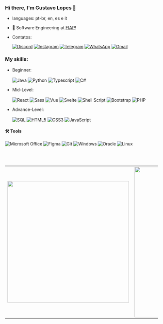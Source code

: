 ### Hi there, I'm Gustavo Lopes 👋
<p align="left"> 

- languages: pt-br, en, es e it  
- 🔭 Software Engineering at [FIAP][fiap]!

- Contatos:

  [![Discord](https://img.shields.io/badge/Discord-7289DA?style=for-the-badge&logo=discord&logoColor=white)](https://discord.com/channels/@zzhyyy/)
  [![Instagram](https://img.shields.io/badge/-Instagram-%23E4405F?style=for-the-badge&logo=instagram&logoColor=white)](https://www.instagram.com/gus_flopes/)
  [![Telegram](https://img.shields.io/badge/Telegram-000?style=for-the-badge&logo=telegram&logoColor=2CA5E0)](https://t.me/[lopes_zhy)
  [![WhatsApp](https://img.shields.io/badge/WhatsApp-25D366?style=for-the-badge&logo=whatsapp&logoColor=white)](https://wa.me/+5511962537125)
  [![Gmail](https://img.shields.io/badge/Gmail-333333?style=for-the-badge&logo=gmail&logoColor=red)](mailto:gusflopes0209@gmail.com)
  

### My skills:
  - Beginner: <br/><br/>
    ![Java](https://img.shields.io/badge/java-%23ED8B00.svg?style=for-the-badge&logo=openjdk&logoColor=white)
    ![Python](https://img.shields.io/badge/python-3670A0?style=for-the-badge&logo=python&logoColor=ffdd54)
    ![Typescript](https://shields.io/badge/TypeScript-3178C6?logo=TypeScript&logoColor=FFF&style=for-the-badge)
    ![C#](https://img.shields.io/badge/C%23-%23239120.svg?style=for-the-badge&logo=csharp&logoColor=white)

  - Mid-Level:<br/><br/>
    ![React](https://img.shields.io/badge/React-20232A?style=for-the-badge&logo=react&logoColor=61DAFB) 
    ![Sass](https://img.shields.io/badge/Sass-000?style=for-the-badge&logo=sass)
    ![Vue](https://img.shields.io/badge/vuejs-%2335495e.svg?style=for-the-badge&logo=vuedotjs&logoColor=%234FC08D)
    ![Svelte](https://img.shields.io/badge/svelte-%2335495e.svg?style=for-the-badge&logo=svelte&logoColor=%234FC08D)
    ![Shell Script](https://img.shields.io/badge/Shell_Script-%23121011.svg?style=for-the-badge&logo=gnu-bash&logoColor=white)
    ![Bootstrap](https://img.shields.io/badge/-boostrap-000000?style=for-the-badge&logo=bootstrap&labelColor=000000)
    ![PHP](https://img.shields.io/badge/-php-000000?style=for-the-badge&logo=php&labelColor=000000)

  - Advance-Level: <br/><br/>
    ![SQL](https://img.shields.io/badge/-SQL-0f0660?&logo=MySQL&logoColor=4479A1&style=for-the-badge)
    ![HTML5](https://img.shields.io/badge/HTML5-E34F26?style=for-the-badge&logo=html5&logoColor=white) 
    ![CSS3](https://img.shields.io/badge/CSS3-1572B6?style=for-the-badge&logo=css3&logoColor=white)
    ![JavaScript](https://img.shields.io/badge/JavaScript-F7DF1E?style=for-the-badge&logo=javascript&logoColor=black) 


#### 🛠 Tools
![Microsoft Office](https://img.shields.io/badge/-Microsoft_Office-dc5400?&style=for-the-badge&logoColor=white&logo=Microsoft-office) 
![Figma](https://img.shields.io/badge/Figma-696969?style=for-the-badge&logo=figma&logoColor=figma)
![Git](https://img.shields.io/badge/GIT-E44C30?style=for-the-badge&logo=git&logoColor=white)
![Windows](https://img.shields.io/badge/Windows-000?style=for-the-badge&logo=Windows&logoColor=2CA5E0)
![Oracle](https://img.shields.io/badge/Oracle-F80000?style=for-the-badge&logo=Oracle&logoColor=white)
![Linux](https://img.shields.io/badge/Linux-ff4660?style=for-the-badge&logo=Linux&logoColor=000000&textColor=000000)

<br />
<br />

<center>
  <table>
    <tr>
        <td><img width="400px" align="left" src="https://github-readme-stats.vercel.app/api/top-langs/?username=zzhyyy-dev&theme=tokyonight&hide=html&layout=compact&count_private=true" /></td>
        <td><img width="495px" align="left" src="https://github-readme-stats.vercel.app/api?username=zzhyyy-dev&theme=tokyonight&show_icons=true&count_private=true" /></td>
    </tr>   
  </table>
</center>

[fiap]: https://www.fiap.com.br
